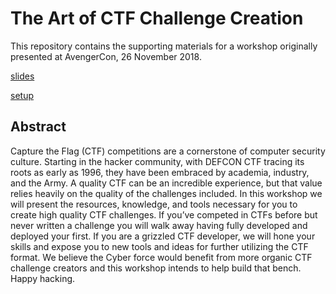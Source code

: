 # The Art of CTF Challenge Creation

This repository contains the supporting materials for a workshop originally
presented at AvengerCon, 26 November 2018.

[slides](https://docs.google.com/presentation/d/1bC4gneLJbIGtOxKY-Q92-JmRQEJNyKhIpWaq_kklC9c/edit?usp=sharing)

[setup](./Setup.md)

## Abstract

Capture the Flag (CTF) competitions are a cornerstone of computer security
culture.  Starting in the hacker community, with DEFCON CTF tracing its roots as
early as 1996, they have been embraced by academia, industry, and the Army.
A quality CTF can be an incredible experience, but that value relies heavily on
the quality of the challenges included.  In this workshop we will present the
resources, knowledge, and tools necessary for you to create high quality CTF
challenges.  If you’ve competed in CTFs before but never written a challenge you
will walk away having fully developed and deployed your first. If you are
a grizzled CTF developer, we will hone your skills and expose you to new tools
and ideas for further utilizing the CTF format.  We believe the Cyber force
would benefit from more organic CTF challenge creators and this workshop intends
to help build that bench. Happy hacking.

